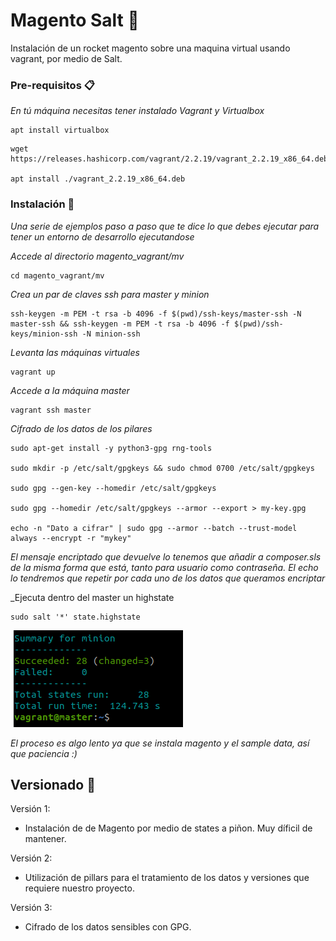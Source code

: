 # Magento Salt 🚀

Instalación de un rocket magento sobre una maquina virtual usando vagrant, por medio de Salt.

### Pre-requisitos 📋

_En tú máquina necesitas tener instalado Vagrant y Virtualbox_

```
apt install virtualbox
```

```
wget https://releases.hashicorp.com/vagrant/2.2.19/vagrant_2.2.19_x86_64.deb

apt install ./vagrant_2.2.19_x86_64.deb
```

### Instalación 🔧

_Una serie de ejemplos paso a paso que te dice lo que debes ejecutar para tener un entorno de desarrollo ejecutandose_

_Accede al directorio magento_vagrant/mv_

```
cd magento_vagrant/mv
```

_Crea un par de claves ssh para master y minion_

```
ssh-keygen -m PEM -t rsa -b 4096 -f $(pwd)/ssh-keys/master-ssh -N master-ssh && ssh-keygen -m PEM -t rsa -b 4096 -f $(pwd)/ssh-keys/minion-ssh -N minion-ssh
```

_Levanta las máquinas virtuales_

```
vagrant up
```

_Accede a la máquina master_

```
vagrant ssh master
```

_Cifrado de los datos de los pilares_

```
sudo apt-get install -y python3-gpg rng-tools

sudo mkdir -p /etc/salt/gpgkeys && sudo chmod 0700 /etc/salt/gpgkeys

sudo gpg --gen-key --homedir /etc/salt/gpgkeys

sudo gpg --homedir /etc/salt/gpgkeys --armor --export > my-key.gpg

echo -n "Dato a cifrar" | sudo gpg --armor --batch --trust-model always --encrypt -r "mykey"

```

_El mensaje encriptado que devuelve lo tenemos que añadir a composer.sls de la misma forma que está, tanto para usuario como contraseña. El echo lo tendremos que repetir por cada uno de los datos que queramos encriptar_

_Ejecuta dentro del master un highstate

```
sudo salt '*' state.highstate
```

![Resultado del highstate](https://raw.githubusercontent.com/jorosmayor/magento-salt/main/img/Captura%20desde%202023-01-09%2011-47-52.png)

_El proceso es algo lento ya que se instala magento y el sample data, así que paciencia :)_

## Versionado 📌

Versión 1:
- Instalación de de Magento por medio de states a piñon. Muy díficil de mantener.

Versión 2:
- Utilización de pillars para el tratamiento de los datos y versiones que requiere nuestro proyecto.

Versión 3:
- Cifrado de los datos sensibles con GPG.